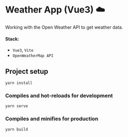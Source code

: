 # Weather App (Vue3) ☁️

Working with the Open Weather API to get weather data.

#### Stack:
   - `Vue3`, `Vite`
   - `OpenWeatherMap API`

## Project setup
```
yarn install
```

### Compiles and hot-reloads for development
```
yarn serve
```

### Compiles and minifies for production
```
yarn build
```
